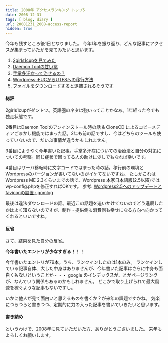 ```yaml
---
title: 2008年 アクセスランキング トップ5
date: 2008-12-31
tags: [ blog, diary ]
url: 20081231_2008-access-report
hidden: true
---
```

今年も残すところ後1日となりました。
今年1年を振り返り、どんな記事にアクセスが集まっていたかを見てみたいと思います。

<ol>
	<li><a href="http://gomlog.com/20071113_2girls1cup/">2girls1cupを見てみた</a></li>
	<li><a href="http://gomlog.com/20050803_daemon_tools_trap/">Daemon Toolの甘い罠</a></li>
	<li><a href="http://gomlog.com/20080113_palmar-hyperhidrosis/">手掌多汗症って治せるの？</a></li>
	<li><a href="http://gomlog.com/20070127_wordpress_euc_to_utf8/">Wordpress::EUCからUTF8への移行方法</a></li>
	<li><a href="http://gomlog.com/20071219_illegal-download/">ファイルをダウンロードすると逮捕されるそうです</a></li>
</ol>

<h4>総評</h4>
2girls1cupがダントツ。英語圏のネタは強いってことかなあ。1年経った今でも独走状態です。

2番目はDaemon Toolのアンインストール時の話 & CloneCD によるコピーメディアごまかし機能ではまった話。2年も前の話ですし、今はどちらのツールも使っていないので、だいぶ事情が違うかもしれません。

3番目にようやく今年書いた記事。手掌多汗症についての治療法と自分の対策についての考察。同じ症状で困ってる人の助けに少しでもなれば幸いです。

4番目はサーバ移転時に文字コードではまった時の話。移行前の環境とWordpressのバージョンが書いてないのがイケてないですね。
たしかこれはWordpress ME 2.3くらいまでの話で、Wordpress 本家日本語版(2.5以降)では wp-config.phpを修正すればOKです。
参考: <a href="http://gomlog.com/20080402_wordpress-update/">Wordpress2.5へのアップデートとfaviconの設置 : gomlog</a>

最後は違法ダウンロードの話。最近この話題を追いかけてないのでどう進展したかはよく知らないのですが、制作・提供側も消費側も幸せになる方向へ向かってくれるといいですね。

<h4>反省</h4>
さて、結果を見た自分の反省。

<strong>今年書いたエントリが少なすぎる！！！</strong>

今年書いたエントリが79本。うち、ランクインしたのは1本のみ。
ランクインしている記事自体、大した中身はありませんが、今年書いた記事はさらに中身も面白くもないということか・・・
google のインデックスが、とかページランクが、なんていう関係もあるのかもしれません。
どこかで取り上げられて最大風速を稼ぐような記事もないですし。

いかに他人が見て面白いと思えるものを書くか？が来年の課題ですかね。
気楽につらつらと書きつつ、定期的に力の入った記事を書いていきたいと思います。

<h4>書き納め</h4>
というわけで、2008年に見ていただいた方、ありがとうございました。
来年もよろしくお願いします。

